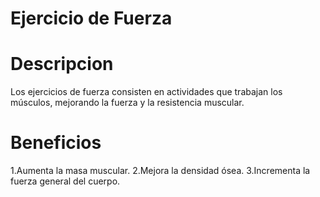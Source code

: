 # Ejercicio de Fuerza

# Descripcion 
Los ejercicios de fuerza consisten en actividades que trabajan los músculos, mejorando la fuerza y la resistencia muscular.

# Beneficios
1.Aumenta la masa muscular.
2.Mejora la densidad ósea.
3.Incrementa la fuerza general del cuerpo.

